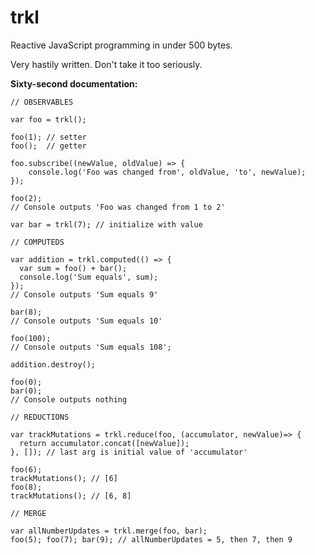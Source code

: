 # trkl
Reactive JavaScript programming in under 500 bytes.

Very hastily written. Don't take it too seriously.

**Sixty-second documentation:**

    // OBSERVABLES
    
    var foo = trkl();
    
    foo(1); // setter
    foo();  // getter
    
    foo.subscribe((newValue, oldValue) => {
        console.log('Foo was changed from', oldValue, 'to', newValue);
    });
    
    foo(2);
    // Console outputs 'Foo was changed from 1 to 2'
    
    var bar = trkl(7); // initialize with value
    
    // COMPUTEDS
    
    var addition = trkl.computed(() => {
      var sum = foo() + bar();
      console.log('Sum equals', sum);
    });
    // Console outputs 'Sum equals 9'
    
    bar(8);
    // Console outputs 'Sum equals 10'
    
    foo(100);
    // Console outputs 'Sum equals 108';
    
    addition.destroy();
    
    foo(0);
    bar(0);
    // Console outputs nothing
    
    // REDUCTIONS
    
    var trackMutations = trkl.reduce(foo, (accumulator, newValue)=> {
      return accumulator.concat([newValue]);
    }, []); // last arg is initial value of 'accumulator'
    
    foo(6);
    trackMutations(); // [6]
    foo(8);
    trackMutations(); // [6, 8]
    
    // MERGE
    
    var allNumberUpdates = trkl.merge(foo, bar);
    foo(5); foo(7); bar(9); // allNumberUpdates = 5, then 7, then 9
